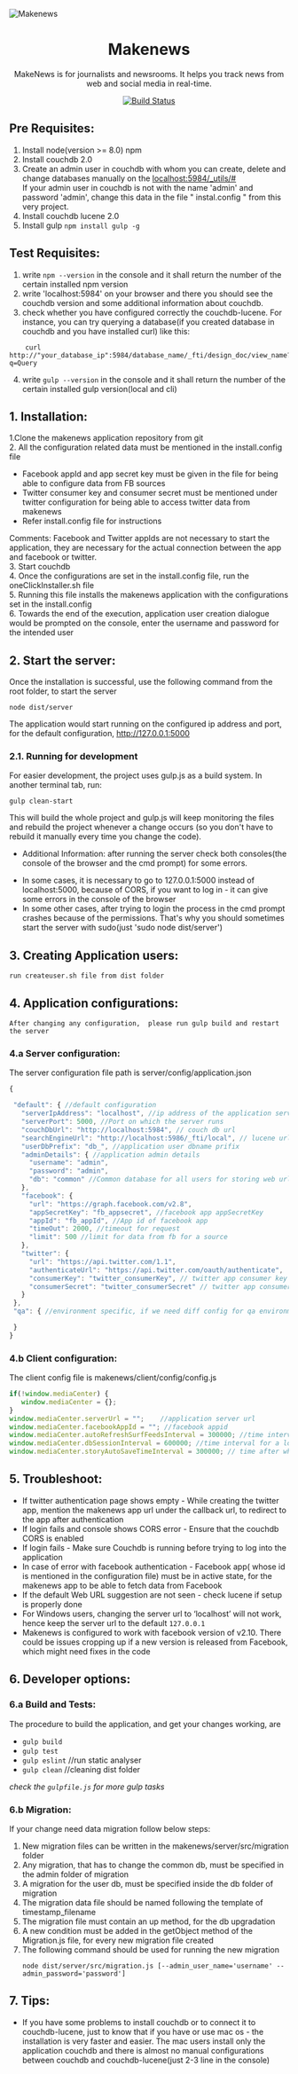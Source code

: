 ![Makenews](/client/src/images/banner.png?raw=true)
<h1 align="center">
    Makenews
</h1>

<p align="center">
    MakeNews is for journalists and newsrooms. It helps you track news from web and social media in real-time.
</p>

<p align="center">
    <a href="https://github.com/media-centre/makenews/actions">
        <img alt="Build Status" src="https://github.com/media-centre/makenews/workflows/Tests%20%26%20lint/badge.svg">
    </a>
</p>

## Pre Requisites:
1. Install node(version >= 8.0) npm
2. Install couchdb 2.0
3. Create an admin user in couchdb with whom you can create, delete and change databases manually on the [localhost:5984/_utils/#](http://localhost:5984/_utils/#) <br />
If your admin user in couchdb is not with the name 'admin' and password 'admin', change this data in the file \" instal.config \" from this very project.
4. Install couchdb lucene 2.0
5. Install gulp `npm install gulp -g`


## Test Requisites:
1. write `npm --version` in the console and it shall return the number of the certain installed npm version
2. write 'localhost:5984' on your browser and there you should see the couchdb version and some additional information about couchdb.
3. check whether you have configured correctly the couchdb-lucene. For instance,
you can try querying a database(if you created database in couchdb and you have installed curl) like this:
```
	curl http://"your_database_ip":5984/database_name/_fti/design_doc/view_name?q=Query
```
4. write `gulp --version` in the console and it shall return the number of the certain installed gulp version(local and cli)

## 1. Installation:

1.Clone the makenews application repository from git <br />
2. All the configuration related data must be mentioned in the install.config file <br />
* Facebook appId and app secret key must be given in the file for being able to configure data from FB sources <br />
* Twitter consumer key and consumer secret must be mentioned under twitter configuration for being able to access twitter data from makenews <br />
* Refer install.config file for instructions <br />

Comments: Facebook and Twitter appIds are not necessary to start the application, they are necessary for the actual connection between the app and facebook or twitter.<br />
3. Start couchdb <br />
4. Once the configurations are set in the install.config file, run the oneClickInstaller.sh file <br />
5. Running this file installs the makenews application with the configurations set in the install.config <br />
6. Towards the end of the execution, application user creation dialogue would be prompted on the console, enter the username and password for the intended user <br />

## 2. Start the server:

Once the installation is successful, use the following command from the root folder, to start the server 
```
node dist/server
```

The application would start running on the configured ip address and port, for the default configuration, http://127.0.0.1:5000

### 2.1. Running for development
For easier development, the project uses gulp.js as a build system. In another terminal tab, run: 
```
gulp clean-start
```
This will build the whole project and gulp.js will keep monitoring the files and rebuild the project whenever a change occurs (so you don't have to rebuild it manually every time you change the code).

* Additional Information: after running the server check both consoles(the console of the browser and the cmd prompt) for some errors.
- In some cases, it is necessary to go to 127.0.0.1:5000 instead of localhost:5000, because of CORS, if you want to log in - it can give some errors in the console of the browser
- In some other cases, after trying to login the process in the cmd prompt crashes because of the permissions. That's why you should sometimes start the server with sudo(just 'sudo node dist/server')

## 3. Creating Application users:
	run createuser.sh file from dist folder

## 4. Application configurations:
	After changing any configuration,  please run gulp build and restart the server
	
### 4.a Server configuration:

The server configuration file path is server/config/application.json

``` javascript
{

 "default": { //default configuration
   "serverIpAddress": "localhost", //ip address of the application server
   "serverPort": 5000, //Port on which the server runs
   "couchDbUrl": "http://localhost:5984", // couch db url
   "searchEngineUrl": "http://localhost:5986/_fti/local", // lucene url
   "userDbPrefix": "db_", //application user dbname prifix
   "adminDetails": { //application admin details
     "username": "admin",
     "password": "admin",
     "db": "common" //Common database for all users for storing web urls
   },
   "facebook": {
     "url": "https://graph.facebook.com/v2.8",
     "appSecretKey": "fb_appsecret", //facebook app appSecretKey
     "appId": "fb_appId", //App id of facebook app
     "timeOut": 2000, //timeout for request
     "limit": 500 //limit for data from fb for a source
   },
   "twitter": {
     "url": "https://api.twitter.com/1.1",
     "authenticateUrl": "https://api.twitter.com/oauth/authenticate",
     "consumerKey": "twitter_consumerKey", // twitter app consumer key
     "consumerSecret": "twitter_consumerSecret" // twitter app consumer secret
   }
 },
 "qa": { //environment specific, if we need diff config for qa environment you can add here

 }
}
```
	
### 4.b Client configuration:

The client config file is makenews/client/config/config.js
 

``` javascript
if(!window.mediaCenter) {
   window.mediaCenter = {};
}
window.mediaCenter.serverUrl = "";    //application server url
window.mediaCenter.facebookAppId = ""; //facebook appid
window.mediaCenter.autoRefreshSurfFeedsInterval = 300000; //time interval for refreshing feeds
window.mediaCenter.dbSessionInterval = 600000; //time interval for a login session
window.mediaCenter.storyAutoSaveTimeInterval = 300000; // time after which a story is auto saved
```


## 5. Troubleshoot:

* If twitter authentication page shows empty - While creating the twitter app, mention the makenews app url under the callback url, to redirect to the app after authentication
* If login fails and console shows CORS error - Ensure that the couchdb CORS is enabled
* If login fails - Make sure Couchdb is running before trying to log into the application 
* In case of error with facebook authentication - Facebook app( whose id is mentioned in the configuration file)  must be in active state, for the makenews app to be able to fetch data from Facebook
* If the default Web URL suggestion are not seen - check lucene if setup is properly done
* For Windows users, changing the server url to ‘localhost’ will not work, hence keep the server url to the default `127.0.0.1`
* Makenews is configured to work with facebook version of v2.10. There could be issues cropping up if a new version is released from Facebook, which might need fixes in the code

## 6. Developer options:

### 6.a Build and Tests:
The procedure to build the application, and get your changes working, are 
- `gulp build`
- `gulp test`	
- `gulp eslint`			//run static analyser
- `gulp clean`			//cleaning dist folder

*check the `gulpfile.js` for more gulp tasks*

### 6.b Migration:
If your change need data migration follow below steps:
1. New migration files can be written in the makenews/server/src/migration folder
2. Any migration, that has to change the common db, must be specified in the admin folder of migration
3. A migration for the user db, must be specified inside the db folder of migration
4. The migration data file should be named following the template of timestamp_filename
5. The migration file must contain an up method, for the db upgradation
6. A new condition must be added in the getObject method of the Migration.js file, for every new migration file created
7. The following command should be used for running the new migration
    ```
    node dist/server/src/migration.js [--admin_user_name='username' --admin_password='password']
    ```
 ## 7. Tips:   
* If you have some problems to install couchdb or to connect it to couchdb-lucene, just to know that if you have or use mac os - the installation is very faster and easier. The mac users install only the application couchdb and there is almost no manual configurations between couchdb and couchdb-lucene(just 2-3 line in the console) 
